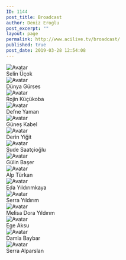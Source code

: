 ```yaml
---
ID: 1144
post_title: Broadcast
author: Deniz Eroglu
post_excerpt: ""
layout: page
permalink: http://www.acilive.tv/broadcast/
published: true
post_date: 2019-03-28 12:54:08
---
```

<!-- wp:html -->
<div class="our-members-div container">
  <div class="row justify-content-center">
<div class="crew-members container col-6 col-sm-4 order-1">
      <img class="rounded mx-auto d-block crew-image " src="http://www.acilive.tv/wp-content/uploads/2019/04/selin-ucok.jpg" alt="Avatar">
      <div class="middle">
        <div class="text">Selin Üçok</div>
      </div>
    </div>    
<div class="crew-members container col-6 col-sm-4 order-1">
      <img class="rounded mx-auto d-block crew-image " src="http://www.acilive.tv/wp-content/uploads/2019/04/dunya_gurses.jpg" alt="Avatar">
      <div class="middle">
        <div class="text">Dünya Gürses</div>
      </div>
    </div>
<div class="crew-members container col-6 col-sm-4 order-1">
      <img class="rounded mx-auto d-block crew-image " src="http://www.acilive.tv/wp-content/uploads/2019/04/1586-Rojin-Z.jpg" alt="Avatar">
      <div class="middle">
        <div class="text">Rojin Küçükoba</div>
      </div>
    </div>
    <div class="crew-members container container col-6 col-sm-4"> <img class="rounded mx-auto d-block crew-image " src="http://www.acilive.tv/wp-content/uploads/2019/04/1656-Defne-Yaman.jpg" alt="Avatar">
      <div class="middle">
        <div class="text">Defne Yaman</div>
      </div>
    </div>
    <div class="crew-members container col-6 col-sm-4 "> <img class="rounded mx-auto d-block crew-image " src="http://www.acilive.tv/wp-content/uploads/2019/04/1570-Güneş-Kabel.jpg" alt="Avatar "> 
      <div class="middle ">
        <div class="text ">Güneş Kabel</div>
      </div>
    </div>
    <div class="crew-members container col-6 col-sm-4 "> <img class="rounded mx-auto d-block crew-image " src="http://www.acilive.tv/wp-content/uploads/2019/04/1822-Derin-Yiğit.jpg" alt="Avatar ">
      <div class="middle ">
        <div class="text ">Derin Yiğit</div>
      </div>
    </div>
    <div class="crew-members container col-6 col-sm-4 "> <img class="rounded mx-auto d-block crew-image " src="http://www.acilive.tv/wp-content/uploads/2019/04/1727-Sude-Saatçıoğlu.jpg" alt="Avatar "> 
      <div class="middle ">
        <div class="text ">Sude Saatçioğlu</div>
      </div>
    </div>
<div class="crew-members container col-6 col-sm-4 "> <img class="rounded mx-auto d-block crew-image " src="http://www.acilive.tv/wp-content/uploads/2019/04/1715-Gülin-Başer.jpg" alt="Avatar "> 
      <div class="middle ">
        <div class="text ">Gülin Başer</div>
      </div>
    </div>
<div class="crew-members container col-6 col-sm-4 "> <img class="rounded mx-auto d-block crew-image " src="#" alt="Avatar "> 
      <div class="middle ">
        <div class="text ">Alp Türkan</div>
      </div>
    </div>
<div class="our-members-div container">
  <div class="row justify-content-center">
    <div class="crew-members container col-6 col-sm-4 order-1">
      <img class="rounded mx-auto d-block crew-image " src="http://www.acilive.tv/wp-content/uploads/2019/04/1688-Eda-Yıldırımkaya.jpg" alt="Avatar">
      <div class="middle">
        <div class="text">Eda Yıldırımkaya</div>
      </div>
    </div>
    <div class="crew-members container container col-6 col-sm-4"> <img class="rounded mx-auto d-block crew-image " src="http://www.acilive.tv/wp-content/uploads/2019/04/1723-Serra-Yıldırım.jpg" alt="Avatar">
      <div class="middle">
        <div class="text">Serra Yıldırım</div>
      </div>
    </div>
    <div class="crew-members container col-6 col-sm-4 "> <img class="rounded mx-auto d-block crew-image " src="http://www.acilive.tv/wp-content/uploads/2019/04/878_MELYSA_DORA_YILDIRIM.jpg" alt="Avatar "> 
      <div class="middle ">
        <div class="text ">Melisa Dora Yıldırım</div>
      </div>
    </div>
    <div class="crew-members container col-6 col-sm-4 "> <img class="rounded mx-auto d-block crew-image " src="http://www.acilive.tv/wp-content/uploads/2019/04/883_EGE_AKSU.jpg" alt="Avatar ">
      <div class="middle ">
        <div class="text ">Ege Aksu</div>
      </div>
    </div>
    <div class="crew-members container col-6 col-sm-4 "> <img class="rounded mx-auto d-block crew-image " src="http://www.acilive.tv/wp-content/uploads/2019/04/847_DAMLA_BAYBAR.jpg" alt="Avatar "> 
      <div class="middle ">
        <div class="text ">Damla Baybar</div>
      </div>
    </div>
<div class="crew-members container col-6 col-sm-4 "> <img class="rounded mx-auto d-block crew-image " src="http://www.acilive.tv/wp-content/uploads/2019/04/897_SERRA_ALPARSLAN.jpg" alt="Avatar "> 
      <div class="middle ">
        <div class="text ">Serra Alparslan</div>
      </div>
    </div>
  </div>
<!-- /wp:html -->
